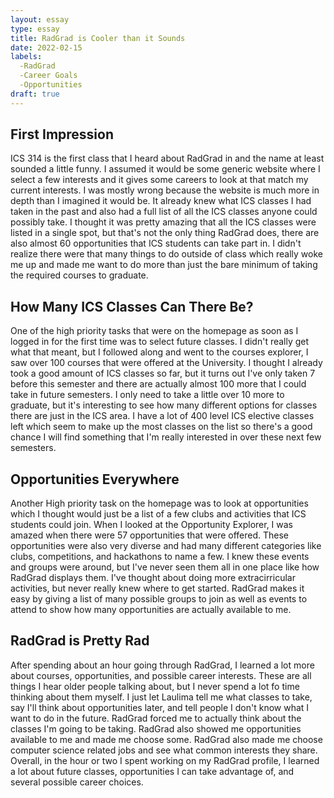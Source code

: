 ```yaml
---
layout: essay
type: essay
title: RadGrad is Cooler than it Sounds
date: 2022-02-15
labels:
  -RadGrad
  -Career Goals
  -Opportunities
draft: true
---
```


<h2>First Impression</h2>
ICS 314 is the first class that I heard about RadGrad in and the name at least sounded a little funny. I assumed it would be some generic website where I select a few interests and it gives some careers to look at that match my current interests. I was mostly wrong because the website is much more in depth than I imagined it would be. It already knew what ICS classes I had taken in the past and also had a full list of all the ICS classes anyone could possibly take. I thought it was pretty amazing that all the ICS classes were listed in a single spot, but that's not the only thing RadGrad does, there are also almost 60 opportunities that ICS students can take part in. I didn't realize there were that many things to do outside of class which really woke me up and made me want to do more than just the bare minimum of taking the required courses to graduate.

<h2>How Many ICS Classes Can There Be?</h2>
One of the high priority tasks that were on the homepage as soon as I logged in for the first time was to select future classes. I didn't really get what that meant, but I followed along and went to the courses explorer, I saw over 100 courses that were offered at the University. I thought I already took a good amount of ICS classes so far, but it turns out I've only taken 7 before this semester and there are actually almost 100 more that I could take in future semesters. I only need to take a little over 10 more to graduate, but it's interesting to see how many different options for classes there are just in the ICS area. I have a lot of 400 level ICS elective classes left which seem to make up the most classes on the list so there's a good chance I will find something that I'm really interested in over these next few semesters.

<h2>Opportunities Everywhere</h2>
Another High priority task on the homepage was to look at opportunities which I thought would just be a list of a few clubs and activities that ICS students could join. When I looked at the Opportunity Explorer, I was amazed when there were 57 opportunities that were offered. These opportunities were also very diverse and had many different categories like clubs, competitions, and hackathons to name a few. I knew these events and groups were around, but I've never seen them all in one place like how RadGrad displays them. I've thought about doing more extracirricular activities, but never really knew where to get started. RadGrad makes it easy by giving a list of many possible groups to join as well as events to attend to show how many opportunities are actually available to me.

<h2>RadGrad is Pretty Rad</h2>
After spending about an hour going through RadGrad, I learned a lot more about courses, opportunities, and possible career interests. These are all things I hear older people talking about, but I never spend a lot fo time thinking about them myself. I just let Laulima tell me what classes to take, say I'll think about opportunities later, and tell people I don't know what I want to do in the future. RadGrad forced me to actually think about the classes I'm going to be taking. RadGrad also showed me opportunities available to me and made me choose some. RadGrad also made me choose computer science related jobs and see what common interests they share. Overall, in the hour or two I spent working on my RadGrad profile, I learned a lot about future classes, opportunities I can take advantage of, and several possible career choices.
